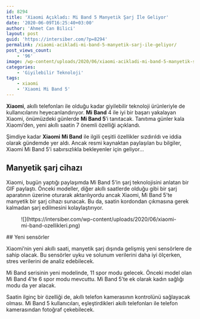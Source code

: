 ```yaml
---
id: 8294
title: 'Xiaomi Açıkladı: Mi Band 5 Manyetik Şarj İle Geliyor'
date: '2020-06-09T16:25:40+03:00'
author: 'Ahmet Can Bilici'
layout: post
guid: 'https://intersiber.com/?p=8294'
permalink: /xiaomi-acikladi-mi-band-5-manyetik-sarj-ile-geliyor/
post_views_count:
    - '96'
image: /wp-content/uploads/2020/06/xiaomi-acikladi-mi-band-5-manyetik-sarj-ile-geliyor.png
categories:
    - 'Giyilebilir Teknoloji'
tags:
    - xiaomi
    - 'Xiaomi Mi Band 5'
---
```


**Xiaomi**, akıllı telefonları ile olduğu kadar giyilebilir teknoloji ürünleriyle de kullanıcılarını heyecanlandırıyor. **Mi** **Band** 4 ile iyi bir başarı yakalayan Xiaomi, önümüzdeki günlerde **Mi Band 5**’i tanıtacak. Tanıtıma günler kala Xiaomi’den, yeni akıllı saatin 7 önemli özelliği açıklandı.

Şimdiye kadar **Xiaomi** **Mi Band** ile ilgili çeşitli özellikler sızdırıldı ve iddia olarak gündemde yer aldı. Ancak resmi kaynaktan paylaşılan bu bilgiler, Xiaomi Mi Band 5’i sabırsızlıkla bekleyenler için geliyor…

## Manyetik şarj cihazı

Xiaomi, bugün yaptığı paylaşımda Mi Band 5’in şarj teknolojisini anlatan bir GIF paylaştı. Önceki modeller, diğer akıllı saatlerde olduğu gibi bir şarj aparatının üzerine oturarak aktarılıyordu ancak Xiaomi, Mi Band 5’te manyetik bir şarj cihazı sunacak. Bu da, saatin kordondan çıkmasına gerek kalmadan şarj edilmesini kolaylaştırıyor.

<figure class="wp-block-image size-large">![](https://intersiber.com/wp-content/uploads/2020/06/xiaomi-mi-band-ozellikleri.png)</figure>## Yeni sensörler

Xiaomi’nin yeni akıllı saati, manyetik şarj dışında gelişmiş yeni sensörlere de sahip olacak. Bu sensörler uyku ve solunum verilerini daha iyi ölçerken, stres verilerini de analiz edebilecek.

Mi Band serisinin yeni modelinde, 11 spor modu gelecek. Önceki model olan Mi Band 4’te 6 spor modu mevcuttu. Mi Band 5’te ek olarak kadın sağlığı modu da yer alacak.

Saatin ilginç bir özelliği de, akıllı telefon kamerasının kontrolünü sağlayacak olması. Mi Band 5 kullanıcıları, eşleştirdikleri akıllı telefonları ile telefon kamerasından fotoğraf çekebilecek.